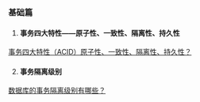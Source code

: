 ### 基础篇

1. #### 事务四大特性——原子性、一致性、隔离性、持久性

[事务四大特性（ACID）原子性、一致性、隔离性、持久性？](https://top.interviewguide.cn/issue/283)

2. #### 事务隔离级别

[数据库的事务隔离级别有哪些？](https://top.interviewguide.cn/issue/263)